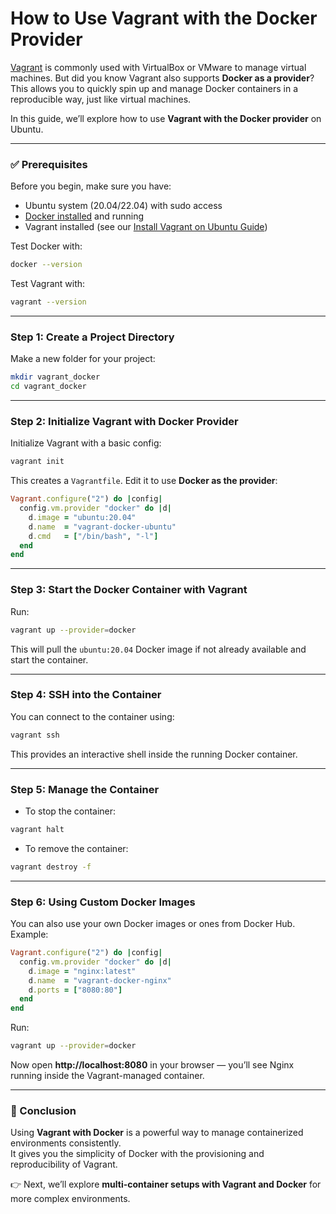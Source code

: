 # How to Use Vagrant with the Docker Provider

[Vagrant](https://developer.hashicorp.com/vagrant) is commonly used with VirtualBox or VMware to manage virtual machines. But did you know Vagrant also supports **Docker as a provider**?  
This allows you to quickly spin up and manage Docker containers in a reproducible way, just like virtual machines.  

In this guide, we’ll explore how to use **Vagrant with the Docker provider** on Ubuntu.

---

### ✅ Prerequisites
Before you begin, make sure you have:
- Ubuntu system (20.04/22.04) with sudo access  
- [Docker installed](https://docs.docker.com/engine/install/ubuntu/) and running  
- Vagrant installed (see our [Install Vagrant on Ubuntu Guide](https://narendra-kaduru-portfolio.netlify.app/blog/vagrant-installation-on-ubuntu))  

Test Docker with:

```bash
docker --version
```

Test Vagrant with:

```bash
vagrant --version
```

---

### Step 1: Create a Project Directory
Make a new folder for your project:

```bash
mkdir vagrant_docker
cd vagrant_docker
```

---

### Step 2: Initialize Vagrant with Docker Provider
Initialize Vagrant with a basic config:

```bash
vagrant init
```

This creates a `Vagrantfile`. Edit it to use **Docker as the provider**:

```ruby
Vagrant.configure("2") do |config|
  config.vm.provider "docker" do |d|
    d.image = "ubuntu:20.04"
    d.name  = "vagrant-docker-ubuntu"
    d.cmd   = ["/bin/bash", "-l"]
  end
end
```

---

### Step 3: Start the Docker Container with Vagrant
Run:

```bash
vagrant up --provider=docker
```

This will pull the `ubuntu:20.04` Docker image if not already available and start the container.

---

### Step 4: SSH into the Container
You can connect to the container using:

```bash
vagrant ssh
```

This provides an interactive shell inside the running Docker container.

---

### Step 5: Manage the Container
- To stop the container:

```bash
vagrant halt
```

- To remove the container:

```bash
vagrant destroy -f
```

---

### Step 6: Using Custom Docker Images
You can also use your own Docker images or ones from Docker Hub. Example:

```ruby
Vagrant.configure("2") do |config|
  config.vm.provider "docker" do |d|
    d.image = "nginx:latest"
    d.name  = "vagrant-docker-nginx"
    d.ports = ["8080:80"]
  end
end
```

Run:

```bash
vagrant up --provider=docker
```

Now open **http://localhost:8080** in your browser — you’ll see Nginx running inside the Vagrant-managed container.

---

### 🎯 Conclusion
Using **Vagrant with Docker** is a powerful way to manage containerized environments consistently.  
It gives you the simplicity of Docker with the provisioning and reproducibility of Vagrant.  

👉 Next, we’ll explore **multi-container setups with Vagrant and Docker** for more complex environments.  
